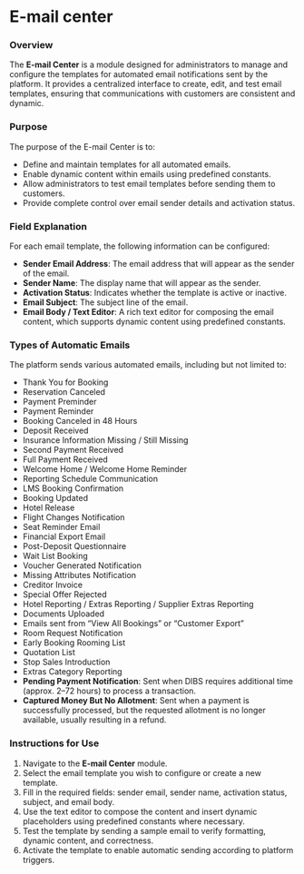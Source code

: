 # E-mail center

### Overview

The **E-mail Center** is a module designed for administrators to manage and configure the templates for automated email notifications sent by the platform. It provides a centralized interface to create, edit, and test email templates, ensuring that communications with customers are consistent and dynamic.

### Purpose

The purpose of the E-mail Center is to:

* Define and maintain templates for all automated emails.
* Enable dynamic content within emails using predefined constants.
* Allow administrators to test email templates before sending them to customers.
* Provide complete control over email sender details and activation status.

### Field Explanation

For each email template, the following information can be configured:

* **Sender Email Address**: The email address that will appear as the sender of the email.
* **Sender Name**: The display name that will appear as the sender.
* **Activation Status**: Indicates whether the template is active or inactive.
* **Email Subject**: The subject line of the email.
* **Email Body / Text Editor**: A rich text editor for composing the email content, which supports dynamic content using predefined constants.

### Types of Automatic Emails

The platform sends various automated emails, including but not limited to:

* Thank You for Booking
* Reservation Canceled
* Payment Preminder
* Payment Reminder
* Booking Canceled in 48 Hours
* Deposit Received
* Insurance Information Missing / Still Missing
* Second Payment Received
* Full Payment Received
* Welcome Home / Welcome Home Reminder
* Reporting Schedule Communication
* LMS Booking Confirmation
* Booking Updated
* Hotel Release
* Flight Changes Notification
* Seat Reminder Email
* Financial Export Email
* Post-Deposit Questionnaire
* Wait List Booking
* Voucher Generated Notification
* Missing Attributes Notification
* Creditor Invoice
* Special Offer Rejected
* Hotel Reporting / Extras Reporting / Supplier Extras Reporting
* Documents Uploaded
* Emails sent from “View All Bookings” or “Customer Export”
* Room Request Notification
* Early Booking Rooming List
* Quotation List
* Stop Sales Introduction
* Extras Category Reporting
* **Pending Payment Notification**: Sent when DIBS requires additional time (approx. 2–72 hours) to process a transaction.
* **Captured Money But No Allotment**: Sent when a payment is successfully processed, but the requested allotment is no longer available, usually resulting in a refund.

### Instructions for Use

1. Navigate to the **E-mail Center** module.
2. Select the email template you wish to configure or create a new template.
3. Fill in the required fields: sender email, sender name, activation status, subject, and email body.
4. Use the text editor to compose the content and insert dynamic placeholders using predefined constants where necessary.
5. Test the template by sending a sample email to verify formatting, dynamic content, and correctness.
6. Activate the template to enable automatic sending according to platform triggers.
